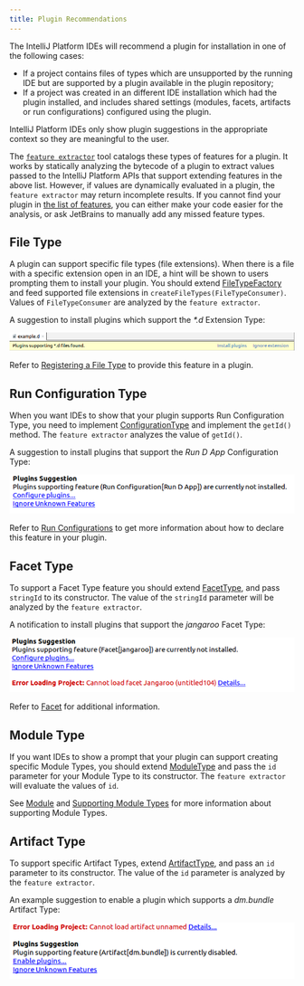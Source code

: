 ```yaml
---
title: Plugin Recommendations
---
```


The IntelliJ Platform IDEs will recommend a plugin for installation in one of the following cases:

 * If a project contains files of types which are unsupported by the running IDE but are supported by a plugin
   available in the plugin repository;
 * If a project was created in an different IDE installation which had the plugin installed, and includes shared
   settings (modules, facets, artifacts or run configurations) configured using the plugin.

IntelliJ Platform IDEs only show plugin suggestions in the appropriate context so they are meaningful to the user.

The [`feature extractor`](https://github.com/JetBrains/intellij-plugin-verifier/tree/master/intellij-feature-extractor/) tool 
catalogs these types of features for a plugin. It works by statically analyzing the bytecode of a plugin to extract values
passed to the IntelliJ Platform APIs that support extending features in the above list. 
However, if values are dynamically evaluated in a plugin, the `feature extractor` may return incomplete results. 
If you cannot find your plugin in [the list of features](https://plugins.jetbrains.com/feature/), you can either make your code 
easier for the analysis, or ask JetBrains to manually add any missed feature types.

## File Type

A plugin can support specific file types (file extensions). When there is a file with a specific extension open in an IDE, a hint will be shown to users prompting them to install your plugin.
You should extend [FileTypeFactory](upsource:///platform/platform-api/src/com/intellij/openapi/fileTypes/FileTypeFactory.java)
and feed supported file extensions in `createFileTypes(FileTypeConsumer)`. Values of `FileTypeConsumer` are analyzed by the `feature extractor`.

A suggestion to install plugins which support the _\*.d_ Extension Type:

![File Extensions Type of Feature](img/feature_extractor_extensions.png)

Refer to [Registering a File Type](/reference_guide/custom_language_support/registering_file_type.md) to provide this feature in a plugin.

## Run Configuration Type

When you want IDEs to show that your plugin supports Run Configuration Type, you need to implement 
[ConfigurationType](upsource:///platform/lang-api/src/com/intellij/execution/configurations/ConfigurationType.java) 
and implement the `getId()` method. The `feature extractor` analyzes the value of `getId()`.

A suggestion to install plugins that support the *Run D App* Configuration Type:

![Configuration Type of Feature](img/feature_extractor_configuration.png)

Refer to [Run Configurations](/basics/run_configurations.md) to get more information about how to declare this feature in your plugin.

## Facet Type

To support a Facet Type feature you should extend [FacetType](upsource:///platform/lang-api/src/com/intellij/facet/FacetType.java),
and pass `stringId` to its constructor. The value of the `stringId` parameter will be analyzed by the `feature extractor`.

A notification to install plugins that support the *jangaroo* Facet Type:

![Facet Type of Feature](img/feature_extractor_facet.png)

Refer to [Facet](/reference_guide/project_model/facet.md) for additional information.

## Module Type

If you want IDEs to show a prompt that your plugin can support creating specific Module Types, you should extend
[ModuleType](upsource:///platform/lang-api/src/com/intellij/openapi/module/ModuleType.java) 
and pass the `id` parameter for your Module Type to its constructor. The `feature extractor` will evaluate the values of `id`.

See [Module](/reference_guide/project_model/module.md) and [Supporting Module Types](/tutorials/project_wizard/module_types.md) 
for more information about supporting Module Types.


## Artifact Type

To support specific Artifact Types, extend [ArtifactType](upsource:///java/compiler/openapi/src/com/intellij/packaging/artifacts/ArtifactType.java), 
and pass an `id` parameter to its constructor. The value of the `id` parameter is analyzed by the `feature extractor`.

An example suggestion to enable a plugin which supports a *dm.bundle* Artifact Type:

![Artifact Type of Feature](img/feature_extractor_artifacts.png)
